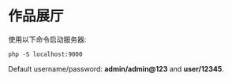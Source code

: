 # 作品展厅

使用以下命令启动服务器:

```shell
php -S localhost:9000
```





Default username/password: **admin/admin@123** and **user/12345**.

